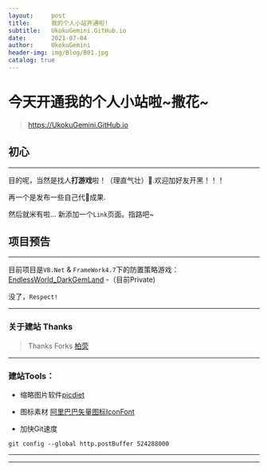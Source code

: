 ```yaml
---
layout:     post
title:      我的个人小站开通啦!
subtitle:   UkokuGemini.GitHub.io
date:       2021-07-04
author:     UkokuGemini
header-img: img/Blog/B01.jpg
catalog: true
---
```


#  今天开通我的个人小站啦~撒花~
>https://UkokuGemini.GitHub.io

## 初心

---

目的呢，当然是找人**打游戏**啦！（理直气壮）🤭.欢迎加好友开黑！！！

再一个是发布一些自己代🐎成果.

然后就米有啦...
新添加一个`Link`页面。指路吧~
## 项目预告

---

目前项目是`VB.Net` & `FrameWork4.7`下的防置策略游戏：
[EndlessWorld_DarkGemLand](http://www.github.com\UkokuGemini\DGL_Rise) -（目前Private)

  没了，`Respect!`

---


### 关于建站 Thanks

>Thanks Forks [柏荧](http://qiubaiying.vip/)

---

### 建站Tools：

- 缩略图片软件[picdiet](https://www.picdiet.com/zh-cn)
- 图标素材 [阿里巴巴矢量图标IconFont](https://www.iconfont.cn/)

- 加快Git速度

```
git config --global http.postBuffer 524288000
```

---

---

 